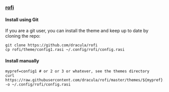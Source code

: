 ### [rofi](https://github.com/davatorium/rofi)

#### Install using Git

If you are a git user, you can install the theme and keep up to date by cloning the repo:

```
git clone https://github.com/dracula/rofi
cp rofi/theme/config1.rasi ~/.config/rofi/config.rasi
```

#### Install manually

```
mypref=config1 # or 2 or 3 or whatever, see the themes directory
curl https://raw.githubusercontent.com/dracula/rofi/master/themes/${mypref}.rasi -o ~/.config/rofi/config.rasi
```
